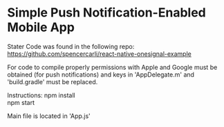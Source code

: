 # Simple Push Notification-Enabled Mobile App

Stater Code was found in the following repo: https://github.com/spencercarli/react-native-onesignal-example

For code to compile properly permissions with Apple and Google must be obtained (for push notifications) and keys in 'AppDelegate.m' and 'build.gradle' must be replaced. 

Instructions:
npm install  
npm start

Main file is located in 'App.js'



